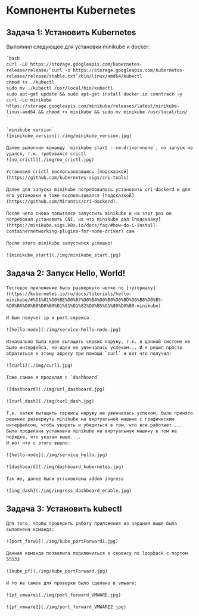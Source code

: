 # Компоненты Kubernetes

## Задача 1: Установить Kubernetes

Выполнил следующее для установки minikube и docker:

    `bash
    curl -LO https://storage.googleapis.com/kubernetes-release/release/`curl -s https://storage.googleapis.com/kubernetes-release/release/stable.txt`/bin/linux/amd64/kubectl
    chmod +x ./kubectl
    sudo mv ./kubectl /usr/local/bin/kubectl
    sudo apt-get update && sudo apt-get install docker.io conntrack -y
    curl -Lo minikube https://storage.googleapis.com/minikube/releases/latest/minikube-linux-amd64 && chmod +x minikube && sudo mv minikube /usr/local/bin/
    `

    `minikube version` 
    ![minikube_version](./img/minikube_version.jpg)

    Далее выполнил команду `minikube start --vm-driver=none`, но запуск не удался, т.к. требовался crictl
    ![no_crictl](./img/no_crictl.jpg)
    
    Установил crictl воспользовавшись [подсказкой](https://github.com/kubernetes-sigs/cri-tools)

    Далее для запуска minikube потребовалось установить cri-dockerd и для его установки я тоже воспользовался [подсказкой](https://github.com/Mirantis/cri-dockerd).

    После чего снова попытался запустить minikube и на этот раз он потребовал установить CNI, на что minikube дал [подсказку](https://minikube.sigs.k8s.io/docs/faq/#how-do-i-install-containernetworking-plugins-for-none-driver) сам

    После этого minikube запустился успешно!

    ![minikube_start](./img/minikube_start.jpg)


## Задача 2: Запуск Hello, World!

    Тестовое приложение было развернуто четко по [туториалу](https://kubernetes.io/ru/docs/tutorials/hello-minikube/#%D1%81%D0%BE%D0%B7%D0%B4%D0%B0%D0%BD%D0%B8%D0%B5-%D0%BA%D0%BB%D0%B0%D1%81%D1%82%D0%B5%D1%80%D0%B0-minikube)

    И был получет ip и port сервиса

    ![hello-node](./img/service-hello-node.jpg)

    Изначально была идея вытащить сервис наружу, т.к. в данной системе не было интерфейса, но идея не увенчалась успехом... И я решил просто обратиться к этому адресу при помощи `curl` и вот что получил:

    ![curl1](./img/curl1.jpg)

    Тоже самое я проделал с `dashboard`

    ![dashboard](./img/url_dashboard.jpg)

    ![curl_dash](./img/curl_dash.jpg)

    Т.к. затея вытащить сервисы наружу не увенчалась успехом, было принято решение развернуть minikube на виртуальной машине с графическим интерфейсом, чтобы увидеть и убедиться в том, что все работает.... Была проделана установка minikube на виртуальную машину в том же порядке, что указан выше....
    И вот что с этого вышло:

    ![hello-node](./img/service_hello.jpg)

    ![dashboard](./img/dashboard_kubernetes.jpg)

    Так же, далее были установлены addon ingress

    ![ing_dash](./img/ingress_dashboard_enable.jpg)

## Задача 3: Установить kubectl
    Для того, чтобы проверить работу приложения из задания выше была выполнена команда:

    ![port_forw1](./img/kube_portForward1.jpg)

    Данная команда позволила подключиться к сервису по loopback с портом 55533

    ![kube_pf](./img/kube_portForward.jpg)

    И то же самое для проверки было сделано в vmware:

    ![pf_vmware](./img/port_forward_VMWARE.jpg)

    ![pf_vmware2](./img/port_forward_VMWARE2.jpg)


    